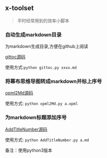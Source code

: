 ## x-toolset

> 平时经常用到的效率小脚本

### 自动生成markdown目录

为markdown生成目录,方便在github上阅读

[gittoc源码](/lib/gittoc.py)

使用方式:`python gittoc.py xxxx.md`

### 将幕布思维导图转成markdown并标上序号

[opml2Md源码](/lib/opml2Md.py)

使用方式: `python opml2Md.py a.opml`

### 为markdown标题添加序号

[AddTitleNumber源码](/lib/AddTitleNumber.py)

使用方式: `python AddTitleNumber.py a.md`

备注：使用python3版本
